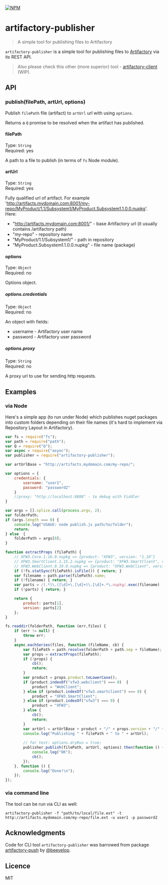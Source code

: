 [![NPM](https://nodei.co/npm/artifactory-publisher.png?downloads=true&stars=true)](https://nodei.co/npm/artifactory-publisher/)

# artifactory-publisher 

> A simple tool for publishing files to Artifactory

`artifactory-publisher` is a simple tool for publishing files to [Artifactory](http://www.jfrog.com/artifactory/) via its REST API.

> Also please check this other (more superior) tool - [artifactory-client](https://github.com/evil-shrike/artifactory-client) (WIP).


## API
### publish(filePath, artUrl, options)

Publish `filePath` file (artifact) to `artUrl` url with using `options`.

Returns a `Q` promise to be resolved when the artifact has published.

#### filePath
Type: `String`  
Required: yes  

A path to a file to publish (in terms of `fs` Node module).

#### artUrl
Type: `String`  
Required: yes  

Fully qualified url of artifact.
For example 'http://artifacts.mydomain.com:8001/my-repo/MyProduct/1.1/Subsystem1/MyProduct.Subsystem1.1.0.0.nupkg'.  
Here:  
* "http://artifacts.mydomain.com:8001/" - base Artifactory url (it usually contains /artifactory path)  
* "my-repo" - repository name  
* "MyProduct/1.1/Subsystem1/" - path in repository  
* "MyProduct.Subsystem1.1.0.0.nupkg" - file name (package)  

#### options
Type: `Object`  
Required: no  

Options object.  

##### options.credentials
Type: `Object`  
Required: no  

An object with fields:  
* username - Artifactory user name  
* password - Artifactory user password  

##### options.proxy
Type: `String`  
Required: no  

A proxy url to use for sending http requests.  


## Examples

### via Node
Here's a simple app (to run under Node) which publishes nuget packages into custom folders depending on their file names (it's hard to implement via Repository Layout in Artifactory).

```js
var fs = require("fs");
var path = require("path");
var Q = require("Q");
var async = require("async");
var publisher = require("artifactory-publisher");

var artUrlBase = "http://artifacts.mydomain.com/my-repo/";

var options = {
	credentials: {
		username: "user1",
		password: "password2"
	}
	//proxy: "http://localhost:8888" - to debug with Fiddler
}

var args = [].splice.call(process.argv, 2);
var folderPath;
if (args.length === 0) {
	console.log("USAGE: node publish.js path/to/folder");
	return;
} else  {
	folderPath = args[0];
}

function extractProps (filePath) {
	// XFW3.Core.1.16.0.nupkg => {product: "XFW3", version: "1.16"}
	// XFW3.SmartClient.1.15.2.nupkg => {product: "XFW3.SmartClient", version: "1.15"}
	// XFW3.WebClient.0.19.0.nupkg => {product: "XFW3.WebClient", version: "0.19"}
	if (!fs.statSync(filePath).isFile()) { return; }
	var filename = path.parse(filePath).name;
	if (!filename) { return; }
	var parts = /(.*)\.([\d]+\.[\d]+)\.[\d]+.*\.nupkg/.exec(filename)
	if (!parts) { return; }

	return {
		product: parts[1],
		version: parts[2]
	};
}

fs.readdir(folderPath, function (err,files) {
	if (err != null) {
		throw err;
	}
	async.eachSeries(files, function (fileName, cb) {
		var filePath = path.resolve(folderPath + path.sep + fileName);
		var props = extractProps(filePath);
		if (!props) { 
			cb(); 
			return; 
		}
		var product = props.product.toLowerCase();
		if (product.indexOf("xfw3.webclient") === 0)  {
			product = "WebClient";
		} else if (product.indexOf("xfw3.smartclient") === 0) {
			product = "XFW3.SmartClient";
		} else if (product.indexOf("xfw3") === 0) {
			product = "XFW3";
		} else {
			cb(); 
			return;
		}
		var artUrl = artUrlBase + product + "/" + props.version + "/" + fileName;
		console.log("Publishing " + filePath + " to " + artUrl);
		
		// for test: options.dryRun = true;
		publisher.publish(filePath, artUrl, options).then(function () {
			console.log("OK");
			cb();
		});
	}, function () {
		console.log("Done!\n");
	});
});
```

### via command line
The tool can be run via CLI as well:  
```
artifactory-publisher -f "path/to/local/file.ext" -t http://artifacts.mydomain.com/my-repo/file.ext -u user1 -p password2
```


## Acknowledgments
Code for CLI tool `artifactory-publisher` was barrowed from package [artifactory-push](https://github.com/beevelop/artifactory-push) by [@beevelop](https://github.com/beevelop).


## Licence

MIT